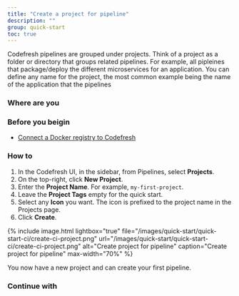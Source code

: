```yaml
---
title: "Create a project for pipeline"
description: ""
group: quick-start
toc: true
---
```


Codefresh pipelines are grouped under projects. Think of a project as a folder or directory that groups related pipelines. For example, all pipleines that package/deploy the different microservices for an application.
You can define any name for the  project, the most common example being the name of the application that the pipelines  

### Where are you



### Before you beigin

* [Connect a Docker registry to Codefresh]({{site.baseurl}}/docs/quick-start/create-docker-registry-integration)

### How to
1. In the Codefresh UI, in the sidebar, from Pipelines, select **Projects**.
1. On the top-right, click **New Project**.
1. Enter the **Project Name**. For example, `my-first-project`.
1. Leave the **Project Tags** empty for the quick start.
1. Select any **Icon** you want. The icon is prefixed to the project name in the Projects page.
1. Click **Create**.  

{% include image.html 
	lightbox="true" 
	file="/images/quick-start/quick-start-ci/create-ci-project.png" 
	url="/images/quick-start/quick-start-ci/create-ci-project.png" 
	alt="Create project for pipeline"
	caption="Create project for pipeline" 
	max-width="70%" 
%}

You now have a new project and can create your first pipeline.


### Continue with






